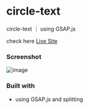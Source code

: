 # circle-text
circle-text ｜ using GSAP.js

check here [ Live Site ](https://chia-liu.github.io/circle-text/)


### Screenshot

![image](https://i.imgur.com/6gaQA2F.png)

### Built with
- using GSAP.js and splitting

